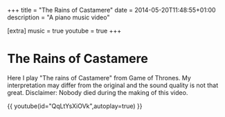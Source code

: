 +++
title = "The Rains of Castamere"
date = 2014-05-20T11:48:55+01:00
description = "A piano music video"

[extra]
music = true
youtube = true
+++

# The Rains of Castamere

Here I play "The rains of Castamere" from Game of Thrones. My interpretation may differ from the original and the sound quality is not that great. Disclaimer: Nobody died during the making of this video.

{{  youtube(id="QqLtYsXiOVk",autoplay=true) }}

